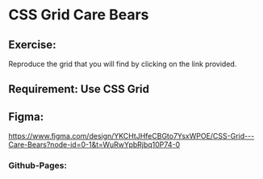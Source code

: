# CSS Grid Care Bears

## Exercise:
Reproduce the grid that you will find by clicking on the link provided.

## Requirement: Use CSS Grid

## Figma:
https://www.figma.com/design/YKCHtJHfeCBGto7YsxWPOE/CSS-Grid---Care-Bears?node-id=0-1&t=WuRwYpbRjbq10P74-0

### Github-Pages:
